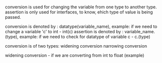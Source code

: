 conversion is used for changing the variable from one type to another type.
assertion is only used for interfaces, to know, ehich type of value is being passed.

conversion is denoted by : datatype(variable_name), example: if we need to change a variable 'c' to int - int(c)
assertion is denoted by : variable_name.(type), example: if we need to check for datatype of variable c - c.(type)

conversion is of two types:
    widening conversion
    narrowing conversion

widening conversion - if we are converting from int to float (example)